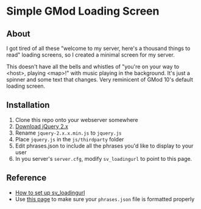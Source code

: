 # Simple GMod Loading Screen

## About

I got tired of all these "welcome to my server, here's a thousand things to read" loading screens, so I created a minimal screen for my server.

This doesn't have all the bells and whistles of "you're on your way to \<host\>, playing \<map\>!" with music playing in the background. It's just a spinner and some text that changes. Very reminicent of GMod 10's default loading screen.

## Installation

1. Clone this repo onto your webserver somewhere 
2. [Download jQuery 2.x][1]
3. Rename `jquery-2.x.x.min.js` to `jquery.js`
4. Place `jquery.js` in the `js/thirdparty` folder
5. Edit phrases.json to include all the phrases you'd like to display to your user
6. In you server's `server.cfg`, modify `sv_loadingurl` to point to this page.

## Reference

- [How to set up sv_loadingurl][2]
- Use [this page][3] to make sure your `phrases.json` file is formatted properly

[1]: https://jquery.com/download/#jquery-2-x
[2]: https://wiki.garrysmod.com/page/Loading_URL
[3]: http://jsonlint.com/
